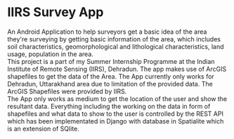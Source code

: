 # IIRS Survey App

An Android Application to help surveyors get a basic idea of the area they're surveying by getting basic information of the area, which includes soil characteristics, geomorphological and lithological characteristics, land usage, population in the area.<br/> This project is a part of my Summer Internship Programme at the Indian Institute of Remote Sensing (IIRS), Dehradun. The app makes use of ArcGIS shapefiles to get the data of the Area. The App currently only works for Dehradun, Uttarakhand area due to limitation of the provided data. The ArcGIS Shapefiles were provided by IIRS.<br/>
The App only works as medium to get the location of the user and show the resultant data. Everything including the working on the data in form of shapefiles and what data to show to the user is controlled by the REST API which has been implementated in Django with database in Spatialite which is an extension of SQlite.
